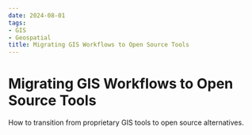 ```yaml
---
date: 2024-08-01
tags:
- GIS
- Geospatial
title: Migrating GIS Workflows to Open Source Tools
---
```


# Migrating GIS Workflows to Open Source Tools

How to transition from proprietary GIS tools to open source alternatives.

